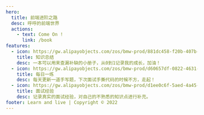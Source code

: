 ```yaml
---
hero:
  title: 前端进阶之路
  desc: 呼呼的前端世界
  actions:
    - text: Come On !
      link: /book
features:
  - icon: https://gw.alipayobjects.com/zos/bmw-prod/881dc458-f20b-407b-947a-95104b5ec82b/k79dm8ih_w144_h144.png
    title: 知识总结
    desc: 一本可以用来查漏补缺的小册子，从0到1记录我的成长，加油！
  - icon: https://gw.alipayobjects.com/zos/bmw-prod/d60657df-0822-4631-9d7c-e7a869c2f21c/k79dmz3q_w126_h126.png
    title: 每日一练
    desc: 每天更新一道手写题，下次面试手撕代码的时候不方，走起！
  - icon: https://gw.alipayobjects.com/zos/bmw-prod/d1ee0c6f-5aed-4a45-a507-339a4bfe076c/k7bjsocq_w144_h144.png
    title: 面试经验
    desc: 记录真实的面试经验，对自己的不熟悉的知识点进行补充。
footer: Learn and live | Copyright © 2022
---
```

